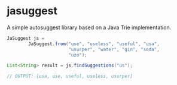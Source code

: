 # jasuggest

A simple autosuggest library based on a Java Trie implementation. 

```java
JaSuggest js =
        JaSuggest.from("use", "useless", "useful", "usa",
                       "usurper", "water", "gin", "soda",
                       "uzo");

List<String> result = js.findSuggestions("us");

// OUTPUT: [usa, use, useful, useless, usurper]
```        
